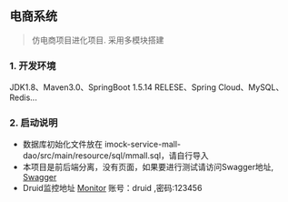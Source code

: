 ## 电商系统

>仿电商项目进化项目. 采用多模块搭建
### 1. 开发环境
JDK1.8、Maven3.0、SpringBoot 1.5.14 RELESE、Spring Cloud、MySQL、Redis...

### 2. 启动说明
- 数据库初始化文件放在 imock-service-mall-dao/src/main/resource/sql/mmall.sql，请自行导入
- 本项目是前后端分离，没有页面，如果要进行测试请访问Swagger地址, [Swagger](http://localhost:8080/swagger-ui.html)
- Druid监控地址 [Monitor](http://localhost:8080/druid/) 账号：druid ,密码:123456